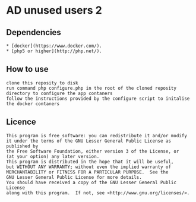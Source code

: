 AD unused users 2
=============

## Dependencies

	* [docker](https://www.docker.com/).
	* [php5 or higher](http://php.net/).

## How to use

	clone this reposity to disk 
	run command php configure.php in the root of the cloned reposity directory to configure the app contaners
	follow the instructions provided by the configure script to initalise the docker contaners

## Licence

	This program is free software: you can redistribute it and/or modify
    it under the terms of the GNU Lesser General Public License as published by
    the Free Software Foundation, either version 3 of the License, or
    (at your option) any later version.
    This program is distributed in the hope that it will be useful,
    but WITHOUT ANY WARRANTY; without even the implied warranty of
    MERCHANTABILITY or FITNESS FOR A PARTICULAR PURPOSE.  See the
    GNU Lesser General Public License for more details.
    You should have received a copy of the GNU Lesser General Public License
    along with this program.  If not, see <http://www.gnu.org/licenses/>.